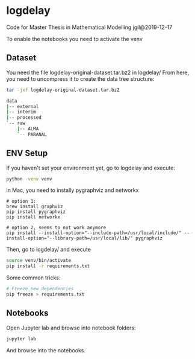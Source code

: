 # logdelay
Code for Master Thesis in Mathematical Modelling
jgil@2019-12-17

To enable the notebooks you need to activate the venv


Dataset
-------
You need the file logdelay-original-dataset.tar.bz2 in logdelay/
From here, you need to uncompress it to create the data tree structure:
```bash
tar -jxf logdelay-original-dataset.tar.bz2

data
|-- external
|-- interim
|-- processed
`-- raw
    |-- ALMA
    `-- PARANAL
```

ENV Setup
---------
If you haven't set your environment yet, go to logdelay and execute:
```bash
python -venv venv
```

in Mac, you need to instally pygraphviz and networkx
```
# option 1:
brew install graphviz
pip install pygraphviz
pip install networkx

# option 2, seems to not work anymore
pip install --install-option="--include-path=/usr/local/include/" --install-option="--library-path=/usr/local/lib/" pygraphviz
```

Then, go to logdelay/ and execute
```bash
source venv/bin/activate
pip install -r requirements.txt
```
Some common tricks:
```bash
# Freeze new dependencies
pip freeze > requirements.txt
```

Notebooks
------------
Open Jupyter lab and browse into notebook folders:
```bash
jupyter lab
```

And browse into the notebooks.
